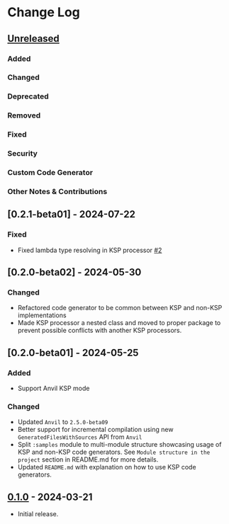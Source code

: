 # Change Log

## [Unreleased]

### Added

### Changed

### Deprecated

### Removed

### Fixed

### Security

### Custom Code Generator

### Other Notes & Contributions

## [0.2.1-beta01] - 2024-07-22

### Fixed

- Fixed lambda type resolving in KSP processor [\#2](https://github.com/IlyaGulya/anvil-utils/issues/2)

## [0.2.0-beta02] - 2024-05-30

### Changed
- Refactored code generator to be common between KSP and non-KSP implementations
- Made KSP processor a nested class and moved to proper package to prevent possible conflicts with another KSP processors.

## [0.2.0-beta01] - 2024-05-25

### Added
- Support Anvil KSP mode

### Changed
- Updated `Anvil` to `2.5.0-beta09`
- Better support for incremental compilation using new `GeneratedFilesWithSources` API from `Anvil`
- Split `:samples` module to multi-module structure showcasing usage of KSP and non-KSP code generators. See `Module structure in the project` section in README.md for more details.
- Updated `README.md` with explanation on how to use KSP code generators.

## [0.1.0] - 2024-03-21

- Initial release.



[Unreleased]: https://github.com/IlyaGulya/anvil-utils/compare/v0.1.0...HEAD
[0.1.0]: https://github.com/IlyaGulya/anvil-utils/releases/tag/v0.1.0
